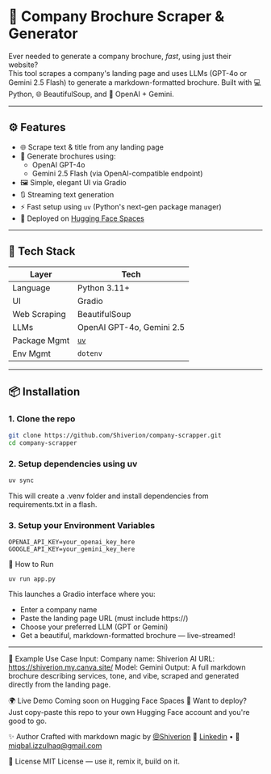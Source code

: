 # 🏢 Company Brochure Scraper & Generator

Ever needed to generate a company brochure, *fast*, using just their website?  
This tool scrapes a company's landing page and uses LLMs (GPT-4o or Gemini 2.5 Flash) to generate a markdown-formatted brochure. Built with 💻 Python, 🌐 BeautifulSoup, and 🔮 OpenAI + Gemini.

---

## ⚙️ Features

- 🌐 Scrape text & title from any landing page
- 🧠 Generate brochures using:
  - OpenAI GPT-4o
  - Gemini 2.5 Flash (via OpenAI-compatible endpoint)
- 🖼️ Simple, elegant UI via Gradio
- 🔃 Streaming text generation
- ⚡ Fast setup using `uv` (Python's next-gen package manager)
- 🚀 Deployed on [Hugging Face Spaces](https://huggingface.co/spaces/Shiverion/Company_Scrapper)

---

## 🧠 Tech Stack

| Layer        | Tech                      |
|--------------|---------------------------|
| Language     | Python 3.11+              |
| UI           | Gradio                    |
| Web Scraping | BeautifulSoup             |
| LLMs         | OpenAI GPT-4o, Gemini 2.5 |
| Package Mgmt | [`uv`](https://github.com/astral-sh/uv)       |
| Env Mgmt     | `dotenv`                  |

---

## 📦 Installation

### 1. Clone the repo

```bash
git clone https://github.com/Shiverion/company-scrapper.git
cd company-scrapper
```
### 2. Setup dependencies using uv
```bash
uv sync
```
This will create a .venv folder and install dependencies from requirements.txt in a flash.

### 3. Setup your Environment Variables
```env
OPENAI_API_KEY=your_openai_key_here
GOOGLE_API_KEY=your_gemini_key_here
```

🚀 How to Run
```
uv run app.py
```
This launches a Gradio interface where you:
- Enter a company name
- Paste the landing page URL (must include https://)
- Choose your preferred LLM (GPT or Gemini)
- Get a beautiful, markdown-formatted brochure — live-streamed!

---
  🧪 Example Use Case
Input:
  Company name: Shiverion AI
  URL: https://shiverion.my.canva.site/
  Model: Gemini
Output:
  A full markdown brochure describing services, tone, and vibe, scraped and generated directly from the landing page.

🌍 Live Demo
Coming soon on Hugging Face Spaces 🚀
Want to deploy? Just copy-paste this repo to your own Hugging Face account and you're good to go.

✨ Author
Crafted with markdown magic by [@Shiverion](https://github.com/Shiverion)
💼 [Linkedin](www.linkedin.com/in/izzulhaq-iqbal) • 📧 miqbal.izzulhaq@gmail.com

📄 License
MIT License — use it, remix it, build on it.
